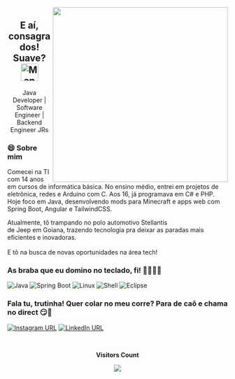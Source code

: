 <img align="right" width="400" height="400" src="https://i.gifer.com/6tXM.gif">

<h2 align="center">E aí, consagrados! Suave? <img src="https://raw.githubusercontent.com/Tarikul-Islam-Anik/Animated-Fluent-Emojis/master/Emojis/People%20with%20professions/Man%20Technologist%20Medium%20Skin%20Tone.png" alt="Man Technologist Medium Skin Tone" width="40" height="40" />
</h2>

<p align="center" >
  Java Developer | Software Engineer | Backend Engineer JRs
</p>

### 😄 Sobre mim

Comecei na TI com 14 anos em cursos de informática básica.
No ensino médio, entrei em projetos de eletrônica, redes e Arduino com C.
Aos 16, já programava em C# e PHP.
Hoje foco em Java, desenvolvendo mods para Minecraft e apps web com Spring Boot, Angular e TailwindCSS.


Atualmente, tô trampando no polo automotivo Stellantis <br/> de Jeep em Goiana, trazendo tecnologia pra deixar as paradas mais eficientes e inovadoras.<br/><br/>
E tô na busca de novas oportunidades na área tech!

### As braba que eu domino no teclado, fi! 👨🏽‍💻🔥
![Java](http://img.shields.io/badge/-Java-e8892f?style=flat-square&logo=java&logoColor=white)
![Spring Boot](http://img.shields.io/badge/-Springboot-629e3a?style=flat-square&logo=springboot&logoColor=white)
![Linux](http://img.shields.io/badge/-Linux-fad134?style=flat-square&logo=linux&logoColor=black)
![Shell](http://img.shields.io/badge/-Shell-c9c9c9?style=flat-square&logo=gnu-bash&logoColor=black)
![Eclipse](http://img.shields.io/badge/-Eclipse-41347e?style=flat-square&logo=eclipse&logoColor=white)

### Fala tu, trutinha! Quer colar no meu corre? Para de caô e chama no direct 😏📩

[![Instagram URL](https://img.shields.io/twitter/url?color=%23fb3958&label=follow&logo=instagram&logoColor=%23fb3958&style=flat-square&url=https%3A%2F%2Fwww.instagram.com%carliinhos0f)](https://www.instagram.com/carliinhos0f)
[![LinkedIn URL](https://img.shields.io/twitter/url?color=%230072b1&label=connect&logo=linkedin&logoColor=%230072b1&style=flat-square&url=https%3A%2F%2Fwww.linkedin.com%2Fin%2carlos0ff%2F)](https://www.linkedin.com/in/carlos0ff/)


<div align="center">
  <br><p align="centre"><b>Visitors Count</b></p>  
  <p align="center">
    <img align="center" src="https://profile-counter.glitch.me/{carlos0ff}/count.svg" />
  </p> 
  <br>
</div>
